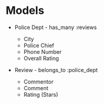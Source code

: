 # Models
* Police Dept - has_many :reviews
    - City
    - Police Chief
    - Phone Number
    - Overall Rating

* Review - belongs_to :police_dept
    - Commentor
    - Comment
    - Rating (Stars)



